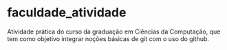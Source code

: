# faculdade_atividade
Atividade prática do curso da graduação em Ciências da Computação, que tem como objetivo integrar noções básicas de git com o uso do github.
